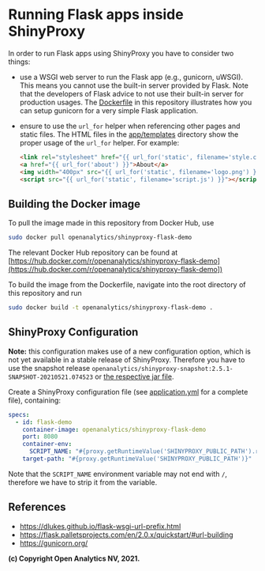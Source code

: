 # Running Flask apps inside ShinyProxy

In order to run Flask apps using ShinyProxy you have to consider two things:

- use a WSGI web server to run the Flask app (e.g., gunicorn, uWSGI). This means
  you cannot use the built-in server provided by Flask. Note that the developers
  of Flask advice to not use their built-in server for production usages. The
  [Dockerfile](Dockerfile) in this repository illustrates how you can setup
  gunicorn for a very simple Flask application.
- ensure to use the `url_for` helper when referencing other pages and static
  files. The HTML files in the [app/templates](app/templates) directory show the
  proper usage of the `url_for` helper. For example:
  
    ```html
    <link rel="stylesheet" href="{{ url_for('static', filename='style.css') }}">
    <a href="{{ url_for('about') }}">About</a>
    <img width="400px" src="{{ url_for('static', filename='logo.png') }}">
    <script src="{{ url_for('static', filename='script.js') }}"></script>
    ```
## Building the Docker image

To pull the image made in this repository from Docker Hub, use

```bash
sudo docker pull openanalytics/shinyproxy-flask-demo
```

The relevant Docker Hub repository can be found at [https://hub.docker.com/r/openanalytics/shinyproxy-flask-demo](https://hub.docker.com/r/openanalytics/shinyproxy-flask-demo])

To build the image from the Dockerfile, navigate into the root directory of this repository and run

```bash
sudo docker build -t openanalytics/shinyproxy-flask-demo .
```

## ShinyProxy Configuration

**Note:** this configuration makes use of a new configuration option, which is
not yet available in a stable release of ShinyProxy. Therefore you have to use
the snapshot release
`openanalytics/shinyproxy-snapshot:2.5.1-SNAPSHOT-20210521.074523` or [the
respective jar file](https://nexus.openanalytics.eu/repository/snapshots/eu/openanalytics/shinyproxy/2.5.1-SNAPSHOT/shinyproxy-2.5.1-20210521.074523-12.jar).

Create a ShinyProxy configuration file (see [application.yml](application.yml)
for a complete file), containing:

```yaml
specs:
  - id: flask-demo
    container-image: openanalytics/shinyproxy-flask-demo
    port: 8080
    container-env:
      SCRIPT_NAME: "#{proxy.getRuntimeValue('SHINYPROXY_PUBLIC_PATH').replaceFirst('/$','')}"
    target-path: "#{proxy.getRuntimeValue('SHINYPROXY_PUBLIC_PATH')}"
```

Note that the `SCRIPT_NAME` environment variable may not end with `/`, therefore
we have to strip it from the variable.

## References

- <https://dlukes.github.io/flask-wsgi-url-prefix.html>
- <https://flask.palletsprojects.com/en/2.0.x/quickstart/#url-building>
- <https://gunicorn.org/>

**(c) Copyright Open Analytics NV, 2021.**
